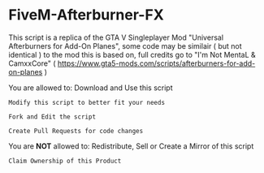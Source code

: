 # FiveM-Afterburner-FX


This script is a replica of the GTA V Singleplayer Mod "Universal Afterburners for Add-On Planes", some code may be similair ( but not identical ) to the mod this is based on, full credits go to "I'm Not MentaL & CamxxCore" ( https://www.gta5-mods.com/scripts/afterburners-for-add-on-planes )


You are allowed to:
	Download and Use this script
	
	Modify this script to better fit your needs
	
	Fork and Edit the script
	
	Create Pull Requests for code changes
	
	
	
You are **NOT** allowed to:
	Redistribute, Sell or Create a Mirror of this script
	
	Claim Ownership of this Product
	
